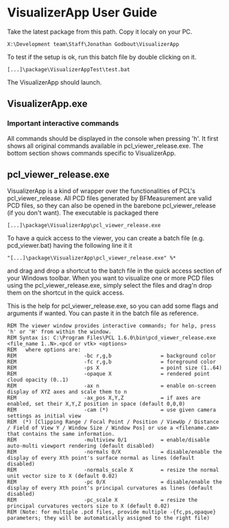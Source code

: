 # VisualizerApp User Guide

Take the latest package from this path. Copy it localy on your PC.

    X:\Development team\Staff\Jonathan Godbout\VisualizerApp

To test if the setup is ok, run this batch file by double clicking on it.

    [...]\package\VisualizerAppTest\test.bat

The VisualizerApp should launch.

## VisualizerApp.exe

### Important interactive commands

All commands should be displayed in the console when pressing 'h'. It first shows all original commands available in pcl_viewer_release.exe. The bottom section shows commands specific to VisualizerApp.

## pcl_viewer_release.exe

VisualizerApp is a kind of wrapper over the functionalities of PCL's pcl_viewer_release. All PCD files generated by BFMeasurement are valid PCD files, so they can also be opened in the barebone pcl_viewer_release (if you don't want). The executable is packaged there

    [...]\package\VisualizerApp\pcl_viewer_release.exe

To have a quick access to the viewer, you can create a batch file (e.g. pcd_viewer.bat) having the following line it it

    "[...]\package\VisualizerApp\pcl_viewer_release.exe" %*

and drag and drop a shortcut to the batch file in the quick access section of your Windows toolbar. When you want to visualize one or more PCD files using the pcl_viewer_release.exe, simply select the files and drag'n drop them on the shortcut in the quick access.

This is the help for pcl_viewer_release.exe, so you can add some flags and arguments if wanted. You can paste it in the batch file as reference.

    REM The viewer window provides interactive commands; for help, press 'h' or 'H' from within the window.
    REM Syntax is: C:\Program Files\PCL 1.6.0\bin\pcd_viewer_release.exe <file_name 1..N>.<pcd or vtk> <options>
    REM   where options are:
    REM                      -bc r,g,b                = background color
    REM                      -fc r,g,b                = foreground color
    REM                      -ps X                    = point size (1..64)
    REM                      -opaque X                = rendered point cloud opacity (0..1)
    REM                      -ax n                    = enable on-screen display of XYZ axes and scale them to n
    REM                      -ax_pos X,Y,Z            = if axes are enabled, set their X,Y,Z position in space (default 0,0,0)
    REM                      -cam (*)                 = use given camera settings as initial view
    REM  (*) [Clipping Range / Focal Point / Position / ViewUp / Distance / Field of View Y / Window Size / Window Pos] or use a <filename.cam> that contains the same information.
    REM                      -multiview 0/1           = enable/disable auto-multi viewport rendering (default disabled)
    REM                      -normals 0/X             = disable/enable the display of every Xth point's surface normal as lines (default disabled)
    REM                      -normals_scale X         = resize the normal unit vector size to X (default 0.02)
    REM                      -pc 0/X                  = disable/enable the display of every Xth point's principal curvatures as lines (default disabled)
    REM                      -pc_scale X              = resize the principal curvatures vectors size to X (default 0.02)
    REM (Note: for multiple .pcd files, provide multiple -{fc,ps,opaque} parameters; they will be automatically assigned to the right file)
